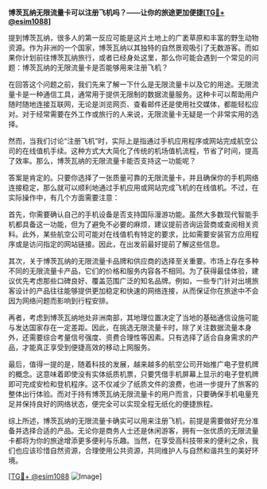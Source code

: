**博茨瓦纳无限流量卡可以注册飞机吗？——让你的旅途更加便捷[[TG💪+ @esim1088](https://t.me/s/esim1088)]**

提到博茨瓦纳，很多人的第一反应可能是这片土地上的广袤草原和丰富的野生动物资源。作为非洲的一个国家，博茨瓦纳以其独特的自然景观吸引了无数游客。而如果你计划前往博茨瓦纳旅行，或者已经身处这里，那么你可能会遇到一个常见的问题：博茨瓦纳的无限流量卡是否能够用来注册飞机？

在回答这个问题之前，我们先来了解一下什么是无限流量卡以及它的用途。无限流量卡是一种通信工具，通常用于提供无限制的数据流量服务。这种卡可以帮助用户随时随地连接互联网，无论是浏览网页、查看邮件还是使用社交媒体，都能轻松应对。对于经常需要在外工作或旅行的人来说，无限流量卡无疑是一个非常实用的选择。

然而，当我们讨论“注册飞机”时，实际上是指通过手机应用程序或网站完成航空公司的在线值机手续。这种方式大大简化了传统的机场值机流程，节省了时间，提高了效率。那么，博茨瓦纳的无限流量卡能否支持这一功能呢？

答案是肯定的。只要你选择了一张质量可靠的无限流量卡，并且确保你的手机网络连接稳定，那么就可以顺利地通过手机应用或网站完成飞机的在线值机。不过，在实际操作中，有几个方面需要注意：

首先，你需要确认自己的手机设备是否支持国际漫游功能。虽然大多数现代智能手机都具备这一功能，但为了避免不必要的麻烦，建议提前咨询运营商或查阅相关资料。此外，某些航空公司可能对在线值机有特定的要求，比如需要安装官方应用程序或是访问指定的网站链接。因此，在出发前最好提前了解这些信息。

其次，关于博茨瓦纳的无限流量卡品牌和供应商的选择至关重要。市场上存在多种不同的无限流量卡产品，它们的价格和服务内容各不相同。为了获得最佳体验，建议优先考虑那些口碑良好、覆盖范围广泛的知名品牌。例如，一些专门针对出境旅客设计的产品往往能够提供更加稳定和快速的网络连接，从而保证你在旅途中不会因为网络问题而影响到行程安排。

再者，考虑到博茨瓦纳地处非洲南部，其地理位置决定了当地的基础通信设施可能与发达国家存在一定差距。因此，在挑选无限流量卡时，除了关注数据流量本身外，还需要综合考量信号强度、资费合理性等因素。只有选择了适合自身需求的产品，才能真正享受到便捷高效的移动上网服务。

最后，值得一提的是，随着科技的发展，越来越多的航空公司开始推广电子登机牌的概念。这意味着即使没有实体纸质机票，只要凭借手机屏幕上显示的电子登机牌即可完成安检和登机程序。这不仅减少了纸质文件的浪费，也进一步提升了旅客的整体出行体验。而对于持有博茨瓦纳无限流量卡的用户而言，只要确保手机电量充足并保持良好的网络状态，便完全可以实现全程无纸化的便捷旅程。

综上所述，博茨瓦纳的无限流量卡确实可以用来注册飞机，前提是需要做好充分准备并选择合适的产品。无论你是商务人士还是休闲游客，拥有一张优质的无限流量卡都将为你的旅途增添更多便利与乐趣。当然，在享受高科技带来的便利之余，我们也应该珍惜自然资源，合理使用公共资源，共同维护人与自然和谐共生的美好环境。

[[TG💪+ @esim1088](https://t.me/s/esim1088) ![Image](https://i.postimg.cc/4NQfJmqS/Snipaste-2025-05-13-00-14-12.png)]